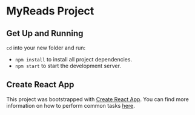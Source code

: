 # MyReads Project

## Get Up and Running

`cd` into your new folder and run:
- ```npm install``` to install all project dependencies.
- ```npm start``` to start the development server.

## Create React App

This project was bootstrapped with [Create React App](https://github.com/facebookincubator/create-react-app). You can find more information on how to perform common tasks [here](https://github.com/facebookincubator/create-react-app/blob/master/packages/react-scripts/template/README.md).

